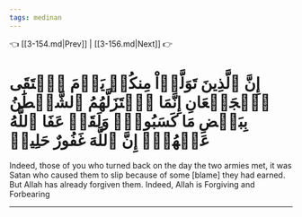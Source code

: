 ```yaml
---
tags: medinan
---
```


👈 [[3-154.md|Prev]] | [[3-156.md|Next]] 👉

# إِنَّ ٱلَّذِينَ تَوَلَّوۡاْ مِنكُمۡ يَوۡمَ ٱلۡتَقَى ٱلۡجَمۡعَانِ إِنَّمَا ٱسۡتَزَلَّهُمُ ٱلشَّيۡطَٰنُ بِبَعۡضِ مَا كَسَبُواْۖ وَلَقَدۡ عَفَا ٱللَّهُ عَنۡهُمۡۗ إِنَّ ٱللَّهَ غَفُورٌ حَلِيمٞ

Indeed, those of you who turned back on the day the two armies met, it was Satan who caused them to slip because of some [blame] they had earned. But Allah has already forgiven them. Indeed, Allah is Forgiving and Forbearing

---

